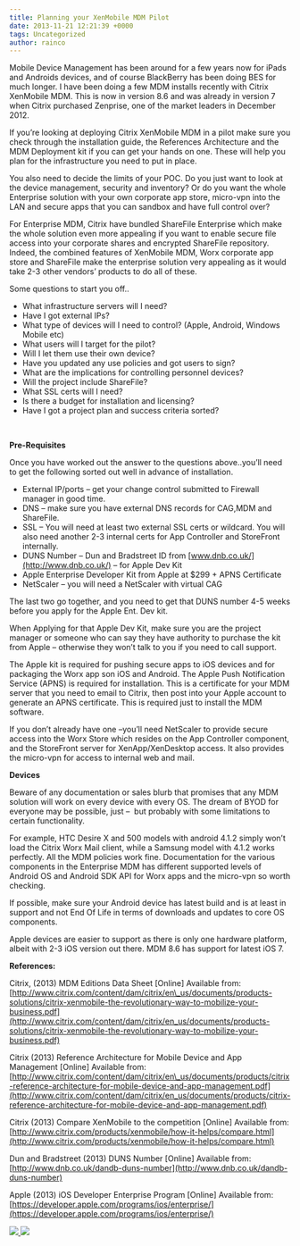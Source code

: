 ```yaml
---
title: Planning your XenMobile MDM Pilot
date: 2013-11-21 12:21:39 +0000
tags: Uncategorized
author: rainco
---
```


Mobile Device Management has been around for a few years now for iPads and Androids devices, and of course BlackBerry has been doing BES for much longer. I have been doing a few MDM installs recently with Citrix XenMobile MDM. This is now in version 8.6 and was already in version 7 when Citrix purchased Zenprise, one of the market leaders in December 2012.

If you’re looking at deploying Citrix XenMobile MDM in a pilot make sure you check through the installation guide, the References Architecture and the MDM Deployment kit if you can get your hands on one. These will help you plan for the infrastructure you need to put in place.

You also need to decide the limits of your POC. Do you just want to look at the device management, security and inventory? Or do you want the whole Enterprise solution with your own corporate app store, micro-vpn into the LAN and secure apps that you can sandbox and have full control over?

For Enterprise MDM, Citrix have bundled ShareFile Enterprise which make the whole solution even more appealing if you want to enable secure file access into your corporate shares and encrypted ShareFile repository. Indeed, the combined features of XenMobile MDM, Worx corporate app store and ShareFile make the enterprise solution very appealing as it would take 2-3 other vendors’ products to do all of these.

Some questions to start you off..

- What infrastructure servers will I need?
- Have I got external IPs?
- What type of devices will I need to control? (Apple, Android, Windows Mobile etc)
- What users will I target for the pilot?
- Will I let them use their own device?
- Have you updated any use policies and got users to sign?
- What are the implications for controlling personnel devices?
- Will the project include ShareFile?
- What SSL certs will I need?
- Is there a budget for installation and licensing?
- Have I got a project plan and success criteria sorted?

 

**Pre-Requisites**

Once you have worked out the answer to the questions above..you’ll need to get the following sorted out well in advance of installation.

- External IP/ports – get your change control submitted to Firewall manager in good time.
- DNS – make sure you have external DNS records for CAG,MDM and ShareFile.
- SSL – You will need at least two external SSL certs or wildcard. You will also need another 2-3 internal certs for App Controller and StoreFront internally.
- DUNS Number – Dun and Bradstreet ID from [www.dnb.co.uk/](http://www.dnb.co.uk/) – for Apple Dev Kit
- Apple Enterprise Developer Kit from Apple at $299 + APNS Certificate
- NetScaler – you will need a NetScaler with virtual CAG

The last two go together, and you need to get that DUNS number 4-5 weeks before you apply for the Apple Ent. Dev kit.

When Applying for that Apple Dev Kit, make sure you are the project manager or someone who can say they have authority to purchase the kit from Apple – otherwise they won’t talk to you if you need to call support.

The Apple kit is required for pushing secure apps to iOS devices and for packaging the Worx app son iOS and Android. The Apple Push Notification Service (APNS) is required for installation. This is a certificate for your MDM server that you need to email to Citrix, then post into your Apple account to generate an APNS certificate. This is required just to install the MDM software.

If you don’t already have one –you’ll need NetScaler to provide secure access into the Worx Store which resides on the App Controller component, and the StoreFront server for XenApp/XenDesktop access. It also provides the micro-vpn for access to internal web and mail.

**Devices**

Beware of any documentation or sales blurb that promises that any MDM solution will work on every device with every OS. The dream of BYOD for everyone may be possible, just –  but probably with some limitations to certain functionality.

For example, HTC Desire X and 500 models with android 4.1.2 simply won’t load the Citrix Worx Mail client, while a Samsung model with 4.1.2 works perfectly. All the MDM policies work fine. Documentation for the various components in the Enterprise MDM has different supported levels of Android OS and Android SDK API for Worx apps and the micro-vpn so worth checking.

If possible, make sure your Android device has latest build and is at least in support and not End Of Life in terms of downloads and updates to core OS components.

Apple devices are easier to support as there is only one hardware platform, albeit with 2-3 iOS version out there. MDM 8.6 has support for latest iOS 7.

**References:**

Citrix, (2013) MDM Editions Data Sheet [Online] Available from: [http://www.citrix.com/content/dam/citrix/en\_us/documents/products-solutions/citrix-xenmobile-the-revolutionary-way-to-mobilize-your-business.pdf](http://www.citrix.com/content/dam/citrix/en_us/documents/products-solutions/citrix-xenmobile-the-revolutionary-way-to-mobilize-your-business.pdf)

Citrix (2013) Reference Architecture for Mobile Device and App Management [Online] Available from: [http://www.citrix.com/content/dam/citrix/en\_us/documents/products/citrix-reference-architecture-for-mobile-device-and-app-management.pdf](http://www.citrix.com/content/dam/citrix/en_us/documents/products/citrix-reference-architecture-for-mobile-device-and-app-management.pdf)

Citrix (2013) Compare XenMobile to the competition [Online] Available from: [http://www.citrix.com/products/xenmobile/how-it-helps/compare.html](http://www.citrix.com/products/xenmobile/how-it-helps/compare.html)

Dun and Bradstreet (2013) DUNS Number [Online] Available from: [http://www.dnb.co.uk/dandb-duns-number](http://www.dnb.co.uk/dandb-duns-number)

Apple (2013) iOS Developer Enterprise Program [Online] Available from: [https://developer.apple.com/programs/ios/enterprise/](https://developer.apple.com/programs/ios/enterprise/)

    
[ ![](http://feeds.wordpress.com/1.0/comments/cjrainey.wordpress.com/37/) ](http://feeds.wordpress.com/1.0/gocomments/cjrainey.wordpress.com/37/) ![](http://stats.wordpress.com/b.gif?host=cjrainey.wordpress.com&blog=60326277&post=37&subd=cjrainey&ref=&feed=1)

